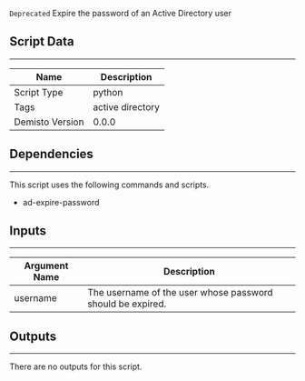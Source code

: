 `Deprecated` 
Expire the password of an Active Directory user

## Script Data
---

| **Name** | **Description** |
| --- | --- |
| Script Type | python |
| Tags | active directory |
| Demisto Version | 0.0.0 |

## Dependencies
---
This script uses the following commands and scripts.
* ad-expire-password

## Inputs
---

| **Argument Name** | **Description** |
| --- | --- |
| username | The username of the user whose password should be expired. |

## Outputs
---
There are no outputs for this script.
